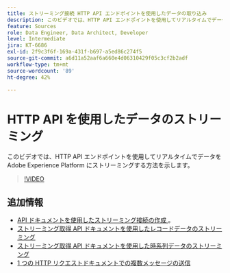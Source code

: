 ```yaml
---
title: ストリーミング接続 HTTP API エンドポイントを使用したデータの取り込み
description: このビデオでは、HTTP API エンドポイントを使用してリアルタイムでデータを Adobe Experience Platform にストリーミングする方法を示します。
feature: Sources
role: Data Engineer, Data Architect, Developer
level: Intermediate
jira: KT-6686
exl-id: 2f9c3f6f-169a-431f-b697-a5ed86c274f5
source-git-commit: a6d11a52aaf6a660e4d06310429f05c3cf2b2adf
workflow-type: tm+mt
source-wordcount: '89'
ht-degree: 42%

---
```


# HTTP API を使用したデータのストリーミング

このビデオでは、HTTP API エンドポイントを使用してリアルタイムでデータを Adobe Experience Platform にストリーミングする方法を示します。

>[!VIDEO](https://video.tv.adobe.com/v/331028?learn=on&enablevpops)

## 追加情報

* [API ドキュメントを使用したストリーミング接続の作成 ](https://experienceleague.adobe.com/docs/experience-platform/sources/api-tutorials/create/streaming/http.html?lang=ja)。
* [ ストリーミング取得 API ドキュメントを使用したレコードデータのストリーミング ](https://experienceleague.adobe.com/docs/experience-platform/ingestion/tutorials/streaming-record-data.html?lang=ja)
* [ ストリーミング取得 API ドキュメントを使用した時系列データのストリーミング ](https://experienceleague.adobe.com/docs/experience-platform/ingestion/tutorials/streaming-time-series-data.html?lang=ja)
* [1 つの HTTP リクエストドキュメントでの複数メッセージの送信 ](https://experienceleague.adobe.com/docs/experience-platform/ingestion/tutorials/streaming-multiple-messages.html?lang=ja)
